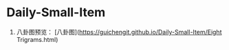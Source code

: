 # Daily-Small-Item
1. 八卦图预览： [八卦图](https://guichengit.github.io/Daily-Small-Item/Eight Trigrams.html)
